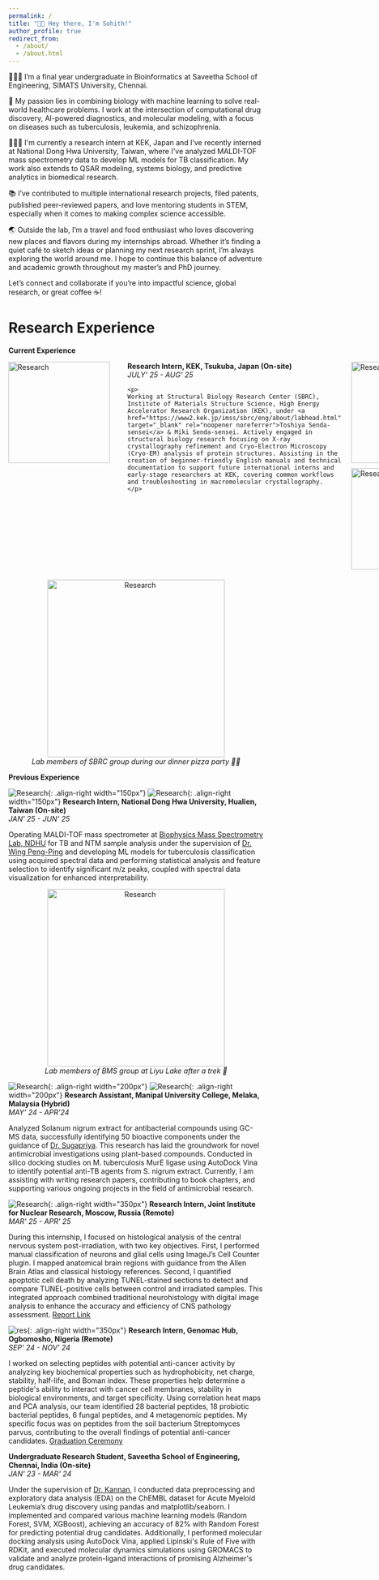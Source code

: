 ```yaml
---
permalink: /
title: "👋🏼 Hey there, I'm Sohith!"
author_profile: true
redirect_from: 
  - /about/
  - /about.html
---
```


🧑🏽‍💻 I’m a final year undergraduate in Bioinformatics at Saveetha School of Engineering, SIMATS University, Chennai.

🧬 My passion lies in combining biology with machine learning to solve real-world healthcare problems. I work at the intersection of computational drug discovery, AI-powered diagnostics, and molecular modeling, with a focus on diseases such as tuberculosis, leukemia, and schizophrenia.

🧑🏽‍🔬 I'm currently a research intern at KEK, Japan and I’ve recently interned at National Dong Hwa University, Taiwan, where I've analyzed MALDI-TOF mass spectrometry data to develop ML models for TB classification. My work also extends to QSAR modeling, systems biology, and predictive analytics in biomedical research.

📚 I’ve contributed to multiple international research projects, filed patents, published peer-reviewed papers, and love mentoring students in STEM, especially when it comes to making complex science accessible.

🌏 Outside the lab, I’m a travel and food enthusiast who loves discovering new places and flavors during my internships abroad. Whether it’s finding a quiet café to sketch ideas or planning my next research sprint, I’m always exploring the world around me. I hope to continue this balance of adventure and academic growth throughout my master’s and PhD journey.

Let’s connect and collaborate if you’re into impactful science, global research, or great coffee ☕️!

Research Experience
====
**Current Experience**

<div style="display: flex; gap: 20px; align-items: flex-start;">
  <img src="/sohith/images/kek_1.jpg" alt="Research" width="200px" style="float: left; margin-right: 15px;">

  <div style="flex: 1;">
    <strong>Research Intern, KEK, Tsukuba, Japan (On-site)</strong><br>
    <em>JULY' 25 - AUG' 25</em>

    <p>
    Working at Structural Biology Research Center (SBRC), Institute of Materials Structure Science, High Energy Accelerator Research Organization (KEK), under <a href="https://www2.kek.jp/imss/sbrc/eng/about/labhead.html" target="_blank" rel="noopener noreferrer">Toshiya Senda-sensei</a> & Miki Senda-sensei. Actively engaged in structural biology research focusing on X-ray crystallography refinement and Cryo-Electron Microscopy (Cryo-EM) analysis of protein structures. Assisting in the creation of beginner-friendly English manuals and technical documentation to support future international interns and early-stage researchers at KEK, covering common workflows and troubleshooting in macromolecular crystallography.
    </p>
  </div>

  <div style="display: flex; flex-direction: column; gap: 10px;">
    <img src="/sohith/images/kek_2.jpg" alt="Research" width="200px" />
    <img src="/sohith/images/kek_4.jpg" alt="Research" width="200px" />
  </div>
</div>

<p align="center" style="margin-top: 20px;">
  <img src="/sohith/images/kek_3.jpg" width="350px" alt="Research"><br>
  <em>Lab members of SBRC group during our dinner pizza party 🍕🎉</em>
</p>

**Previous Experience**

![Research](/sohith/images/ndhu_1.JPG){: .align-right width="150px"}
![Research](/sohith/images/ndhu_2.jpeg){: .align-right width="150px"}
**Research Intern, National Dong Hwa University, Hualien, Taiwan (On-site)**                                                                              
*JAN' 25 - JUN' 25*

Operating MALDI-TOF mass spectrometer at [Biophysics Mass Spectrometry Lab, NDHU](http://faculty.ndhu.edu.tw/~PENGW/contact/) for TB and NTM sample analysis under the supervision of [Dr. Wing Peng-Ping](https://www.researchgate.net/profile/Wen-Ping-Peng/research) and developing ML models for tuberculosis classification using acquired spectral data and performing statistical analysis and feature selection to identify significant m/z peaks, coupled with spectral data visualization for enhanced interpretability.
<p align="center">
  <img src="/sohith/images/ndhu_3.jpg" width="350px" alt="Research"><br>
  <em>Lab members of BMS group at Liyu Lake after a trek 🌿</em>
</p> 

![Research](/sohith/images/lab_3.png){: .align-right width="200px"}
![Research](/sohith/images/lab_2.png){: .align-right width="200px"}
**Research Assistant, Manipal University College, Melaka, Malaysia (Hybrid)**                                                                   
*MAY' 24 - APR'24*

Analyzed Solanum nigrum extract for antibacterial compounds using GC-MS data, successfully identifying 50 bioactive components under the guidance of [Dr. Sugapriya](https://scholar.google.co.in/citations?hl=en&user=dieHes4AAAAJ). This research has laid the groundwork for novel antimicrobial investigations using plant-based compounds. Conducted in silico docking studies on M. tuberculosis MurE ligase using AutoDock Vina to identify potential anti-TB agents from S. nigrum extract. Currently, I am assisting with writing research papers, contributing to book chapters, and supporting various ongoing projects in the field of antimicrobial research.

![Research](/sohith/images/jinr_1.jpg){: .align-right width="350px"}
**Research Intern, Joint Institute for Nuclear Research, Moscow, Russia (Remote)**                                                                     
*MAR' 25 - APR' 25*

During this internship, I focused on histological analysis of the central nervous system post-irradiation, with two key objectives. First, I performed manual classification of neurons and glial cells using ImageJ’s Cell Counter plugin. I mapped anatomical brain regions with guidance from the Allen Brain Atlas and classical histology references. Second, I quantified apoptotic cell death by analyzing TUNEL-stained sections to detect and compare TUNEL-positive cells between control and irradiated samples. This integrated approach combined traditional neurohistology with digital image analysis to enhance the accuracy and efficiency of CNS pathology assessment. [Report Link](https://docs.google.com/document/d/1SDh0sFIgMSiuCpJ-axugk5Nn8dxYnNOT94AW9oLpdHU/edit?usp=sharing)                                       

![res](/sohith/images/docked.png){: .align-right width="350px"}
**Research Intern, Genomac Hub, Ogbomosho, Nigeria (Remote)**                                                                                      
*SEP' 24 - NOV' 24*

I worked on selecting peptides with potential anti-cancer activity by analyzing key biochemical properties such as hydrophobicity, net charge, stability, half-life, and Boman index. These properties help determine a peptide's ability to interact with cancer cell membranes, stability in biological environments, and target specificity. Using correlation heat maps and PCA analysis, our team identified 28 bacterial peptides, 18 probiotic bacterial peptides, 6 fungal peptides, and 4 metagenomic peptides. My specific focus was on peptides from the soil bacterium Streptomyces parvus, contributing to the overall findings of potential anti-cancer candidates. [Graduation Ceremony](https://www.youtube.com/live/Bzw7sYRSYVg?si=28OAN3kkAOeAFobr)                                                                          

**Undergraduate Research Student, Saveetha School of Engineering, Chennai, India (On-site)**                                                              
*JAN' 23 - MAR' 24*

Under the supervision of [Dr. Kannan](https://scholar.google.co.in/citations?hl=en&user=RwsuY0gAAAAJ), I conducted data preprocessing and exploratory data analysis (EDA) on the ChEMBL dataset for Acute Myeloid Leukemia’s drug discovery using pandas and matplotlib/seaborn. I implemented and compared various machine learning models (Random Forest, SVM, XGBoost), achieving an accuracy of 82% with Random Forest for predicting potential drug candidates. Additionally, I performed molecular docking analysis using AutoDock Vina, applied Lipinski's Rule of Five with RDKit, and executed molecular dynamics simulations using GROMACS to validate and analyze protein-ligand interactions of promising Alzheimer's drug candidates.




